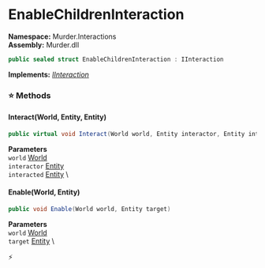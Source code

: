 # EnableChildrenInteraction

**Namespace:** Murder.Interactions \
**Assembly:** Murder.dll

```csharp
public sealed struct EnableChildrenInteraction : IInteraction
```

**Implements:** _[IInteraction](../../Bang/Interactions/IInteraction.html)_

### ⭐ Methods
#### Interact(World, Entity, Entity)
```csharp
public virtual void Interact(World world, Entity interactor, Entity interacted)
```

**Parameters** \
`world` [World](../../Bang/World.html) \
`interactor` [Entity](../../Bang/Entities/Entity.html) \
`interacted` [Entity](../../Bang/Entities/Entity.html) \

#### Enable(World, Entity)
```csharp
public void Enable(World world, Entity target)
```

**Parameters** \
`world` [World](../../Bang/World.html) \
`target` [Entity](../../Bang/Entities/Entity.html) \



⚡